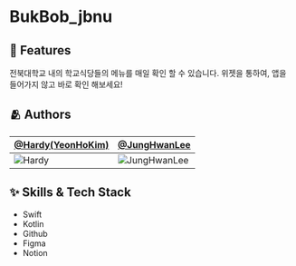 # BukBob_jbnu

## :pushpin: Features
전북대학교 내의 학교식당들의 메뉴를 매일 확인 할 수 있습니다.
위젯을 통하여, 앱을 들어가지 않고 바로 확인 해보세요!

## :people_hugging: Authors

[@Hardy(YeonHoKim)](https://github.com/Kim-Yeon-ho) | [@JungHwanLee](https://github.com/LeeJungHwan-Dev) |
:---|:---
![Hardy](https://avatars.githubusercontent.com/u/81131715?v=4) | ![JungHwanLee]()

## :sparkles: Skills & Tech Stack
- Swift
- Kotlin
- Github
- Figma
- Notion
